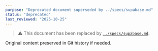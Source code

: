 ```yaml
---
purpose: "Deprecated document superseded by ../specs/supabase.md"
status: "deprecated"
last_reviewed: "2025-10-25"
---
```


> ⚠️ This document has been replaced by [`../specs/supabase.md`](../specs/supabase.md).

Original content preserved in Git history if needed.
